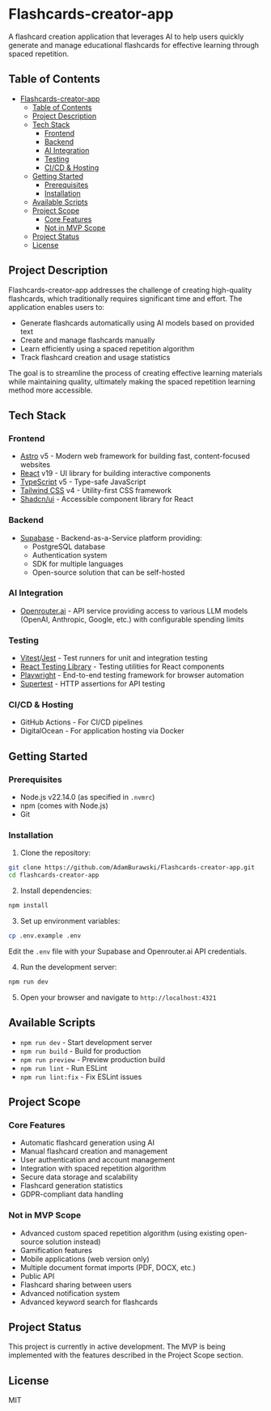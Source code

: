 # Flashcards-creator-app

A flashcard creation application that leverages AI to help users quickly generate and manage educational flashcards for effective learning through spaced repetition.

## Table of Contents

- [Flashcards-creator-app](#flashcards-creator-app)
  - [Table of Contents](#table-of-contents)
  - [Project Description](#project-description)
  - [Tech Stack](#tech-stack)
    - [Frontend](#frontend)
    - [Backend](#backend)
    - [AI Integration](#ai-integration)
    - [Testing](#testing)
    - [CI/CD \& Hosting](#cicd--hosting)
  - [Getting Started](#getting-started)
    - [Prerequisites](#prerequisites)
    - [Installation](#installation)
  - [Available Scripts](#available-scripts)
  - [Project Scope](#project-scope)
    - [Core Features](#core-features)
    - [Not in MVP Scope](#not-in-mvp-scope)
  - [Project Status](#project-status)
  - [License](#license)

## Project Description

Flashcards-creator-app addresses the challenge of creating high-quality flashcards, which traditionally requires significant time and effort. The application enables users to:

- Generate flashcards automatically using AI models based on provided text
- Create and manage flashcards manually
- Learn efficiently using a spaced repetition algorithm
- Track flashcard creation and usage statistics

The goal is to streamline the process of creating effective learning materials while maintaining quality, ultimately making the spaced repetition learning method more accessible.

## Tech Stack

### Frontend

- [Astro](https://astro.build/) v5 - Modern web framework for building fast, content-focused websites
- [React](https://react.dev/) v19 - UI library for building interactive components
- [TypeScript](https://www.typescriptlang.org/) v5 - Type-safe JavaScript
- [Tailwind CSS](https://tailwindcss.com/) v4 - Utility-first CSS framework
- [Shadcn/ui](https://ui.shadcn.com/) - Accessible component library for React

### Backend

- [Supabase](https://supabase.com/) - Backend-as-a-Service platform providing:
  - PostgreSQL database
  - Authentication system
  - SDK for multiple languages
  - Open-source solution that can be self-hosted

### AI Integration

- [Openrouter.ai](https://openrouter.ai/) - API service providing access to various LLM models (OpenAI, Anthropic, Google, etc.) with configurable spending limits

### Testing

- [Vitest](https://vitest.dev/)/[Jest](https://jestjs.io/) - Test runners for unit and integration testing
- [React Testing Library](https://testing-library.com/docs/react-testing-library/intro/) - Testing utilities for React components
- [Playwright](https://playwright.dev/) - End-to-end testing framework for browser automation
- [Supertest](https://github.com/ladjs/supertest) - HTTP assertions for API testing

### CI/CD & Hosting

- GitHub Actions - For CI/CD pipelines
- DigitalOcean - For application hosting via Docker

## Getting Started

### Prerequisites

- Node.js v22.14.0 (as specified in `.nvmrc`)
- npm (comes with Node.js)
- Git

### Installation

1. Clone the repository:

```bash
git clone https://github.com/AdamBurawski/Flashcards-creator-app.git
cd flashcards-creator-app
```

2. Install dependencies:

```bash
npm install
```

3. Set up environment variables:

```bash
cp .env.example .env
```

Edit the `.env` file with your Supabase and Openrouter.ai API credentials.

4. Run the development server:

```bash
npm run dev
```

5. Open your browser and navigate to `http://localhost:4321`

## Available Scripts

- `npm run dev` - Start development server
- `npm run build` - Build for production
- `npm run preview` - Preview production build
- `npm run lint` - Run ESLint
- `npm run lint:fix` - Fix ESLint issues

## Project Scope

### Core Features

- Automatic flashcard generation using AI
- Manual flashcard creation and management
- User authentication and account management
- Integration with spaced repetition algorithm
- Secure data storage and scalability
- Flashcard generation statistics
- GDPR-compliant data handling

### Not in MVP Scope

- Advanced custom spaced repetition algorithm (using existing open-source solution instead)
- Gamification features
- Mobile applications (web version only)
- Multiple document format imports (PDF, DOCX, etc.)
- Public API
- Flashcard sharing between users
- Advanced notification system
- Advanced keyword search for flashcards

## Project Status

This project is currently in active development. The MVP is being implemented with the features described in the Project Scope section.

## License

MIT
